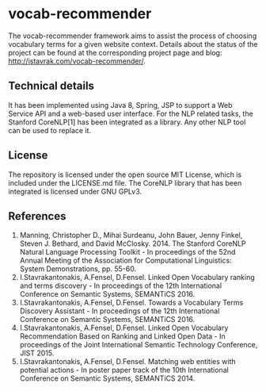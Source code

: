 # vocab-recommender
The vocab-recommender framework aims to assist the process of choosing vocabulary terms for a given website context. Details about the status of the project can be found at the corresponding project page and blog: http://istavrak.com/vocab-recommender/.

## Technical details
It has been implemented using Java 8, Spring, JSP to support a Web Service API and a web-based user interface.
For the NLP related tasks, the Stanford CoreNLP[1] has been integrated as a library. Any other NLP tool can be used to replace it.

## License
The repository is licensed under the open source MIT License, which is included under the LICENSE.md file.
The CoreNLP library that has been integrated is licensed under GNU GPLv3.

## References
1. Manning, Christopher D., Mihai Surdeanu, John Bauer, Jenny Finkel, Steven J. Bethard, and David McClosky. 2014. The Stanford CoreNLP Natural Language Processing Toolkit - In proceedings of the 52nd Annual Meeting of the Association for Computational Linguistics: System Demonstrations, pp. 55-60.
2. I.Stavrakantonakis, A.Fensel, D.Fensel. Linked Open Vocabulary ranking and terms discovery - In proceedings of the 12th International Conference on Semantic Systems, SEMANTiCS 2016.
3. I.Stavrakantonakis, A.Fensel, D.Fensel. Towards a Vocabulary Terms Discovery Assistant - In proceedings of the 12th International Conference on Semantic Systems, SEMANTiCS 2016.
4. I.Stavrakantonakis, A.Fensel, D.Fensel. Linked Open Vocabulary Recommendation Based on Ranking and Linked Open Data - In proceedings of the Joint International Semantic Technology Conference, JIST 2015.
5. I.Stavrakantonakis, A.Fensel, D.Fensel. Matching web entities with potential actions - In poster paper track of the 10th International Conference on Semantic Systems, SEMANTiCS 2014.
